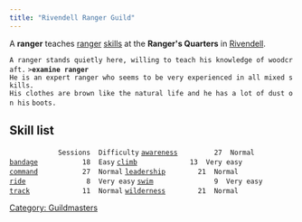 ```yaml
---
title: "Rivendell Ranger Guild"
---
```


A **ranger** teaches [ranger](general "wikilink")
[skills](skill "wikilink") at the **Ranger's Quarters** in
[Rivendell](Rivendell "wikilink").

`A ranger stands quietly here, willing to teach his knowledge of woodcraft.`
`>`**`examine ranger`**
`He is an expert ranger who seems to be very experienced in all mixed skills.`
`His clothes are brown like the natural life and he has a lot of dust on his`
`boots.`

## Skill list

`            Sessions  Difficulty`
[`awareness`](awareness "wikilink")`         27  Normal`
[`bandage`](bandage "wikilink")`           18  Easy`
[`climb`](climb "wikilink")`             13  Very easy`
[`command`](command "wikilink")`           27  Normal`
[`leadership`](leadership "wikilink")`        21  Normal`
[`ride`](ride "wikilink")`               8  Very easy`
[`swim`](swim "wikilink")`               9  Very easy`
[`track`](track "wikilink")`             11  Normal`
[`wilderness`](wilderness "wikilink")`        21  Normal`

[Category: Guildmasters](Category:_Guildmasters "wikilink")